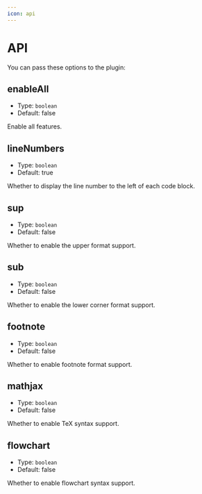 ```yaml
---
icon: api
---
```


# API

You can pass these options to the plugin:

## enableAll

- Type: `boolean`
- Default: false

Enable all features.

## lineNumbers

- Type: `boolean`
- Default: true

Whether to display the line number to the left of each code block.

## sup

- Type: `boolean`
- Default: false

Whether to enable the upper format support.

## sub

- Type: `boolean`
- Default: false

Whether to enable the lower corner format support.

## footnote

- Type: `boolean`
- Default: false

Whether to enable footnote format support.

## mathjax

- Type: `boolean`
- Default: false

Whether to enable TeX syntax support.

## flowchart

- Type: `boolean`
- Default: false

Whether to enable flowchart syntax support.
